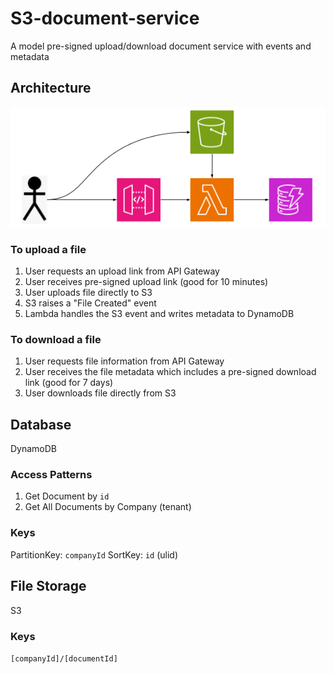 # S3-document-service

A model pre-signed upload/download document service with events and metadata

## Architecture

![image](ArchDiagram.png)

### To upload a file

1.  User requests an upload link from API Gateway
2.  User receives pre-signed upload link (good for 10 minutes)
3.  User uploads file directly to S3
4.  S3 raises a "File Created" event
5.  Lambda handles the S3 event and writes metadata to DynamoDB

### To download a file

1.  User requests file information from API Gateway
2.  User receives the file metadata which includes a pre-signed download link (good for 7 days)
3.  User downloads file directly from S3

## Database

DynamoDB

### Access Patterns

1. Get Document by `id`
2. Get All Documents by Company (tenant)

### Keys

PartitionKey: `companyId`
SortKey: `id` (ulid)

## File Storage

S3

### Keys

`[companyId]/[documentId]`
